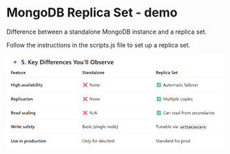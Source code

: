 # MongoDB Replica Set - demo

Difference between a standalone MongoDB instance and a replica set.

Follow the instructions in the scripts.js file to set up a replica set.

![Differences](./sumup.png)
